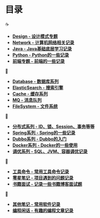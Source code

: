 # 目录

<!-- https://github.com/markdown-it/markdown-it-emoji/blob/master/lib/data/full.json -->

:coffee:

- [**Design - 设计模式专题**](/design/)
- [**Network - 计算机网络相关记录**](/network/)
- [**Java - Java基础底层学习记录**](/java/)
- [**Python - Python的一些记录**](/python/)
- [**前端专题 - 前端的一些记录**](/front/)

:floppy_disk:

- [**Database - 数据库系列**](/database/)
- [**ElasticSearch - 搜索引擎**](/elasticsearch/)
- [**Cache - 缓存系列**](/cache/)
- [**MQ - 消息队列**](/mq/)
- [**FileSystem - 文件系统**](/fs/)

<!-- :cloud: -->
:wrench:

- [**分布式系列 - ID、锁、Session、事务等等**](/distributed/)
- [**Spring系列 - Spring的一些记录**](/springboot/)
- [**Dubbo系列 - Dubbo的入门**](/dubbo/)
- [**Docker系列 - Docker的一些使用**](/docker/)
- [**调优系列 - SQL、JVM、容器调优记录**](/tuning/)

:art:

- [**工具命令 - 常用工具命令记录**](/command/)
- [**零星笔记 - 项目遇到的问题记录**](/note/)
- [**书籍面试 - 记录一些书籍博客面试题**](/book/)

:memo:

- [**其他笔记 - 常用软件记录**](/other/)
- [**编程闲话 - 有趣的编程文章记录**](/gossip/)